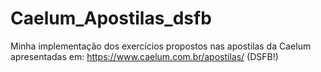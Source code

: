 # Caelum_Apostilas_dsfb
Minha implementação dos exercícios propostos nas apostilas da Caelum apresentadas em:   https://www.caelum.com.br/apostilas/   (DSFB!)
